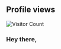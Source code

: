 ## <span>Profile views</span>
<span>![Visitor Count](https://profile-counter.glitch.me/{rifatbhuiya567}/count.svg)</span>

### Hey there,
